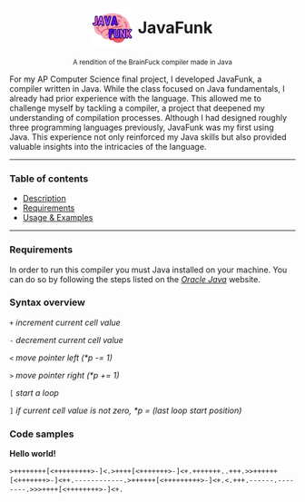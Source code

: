 <style>
    h1 {
        display: flex;
        align-items: center; /* Vertically center logo and text */
        justify-content: center; /* Horizontally center the content */
    }

    .logo {
        margin-right: 10px; /* Add some space between logo and text */
        width: auto;
        height: 70px;
    }

    .subtitle {
        display: flex;
        align-items: center;
        justify-content: center;
    }

    .description {
        text-align: center;
    }
</style>

<h1>
    <img src="logo.png" alt="logo" class="logo"/>
    <span class="h1-text">JavaFunk</span>
</h1>

<small class="subtitle">A rendition of the BrainFuck compiler made in Java</small>

<a id="description-anchor"></a>

<span class="description">For my AP Computer Science final project, I developed JavaFunk, a compiler written in Java. While the class focused on Java fundamentals, I already had prior experience with the language.  This allowed me to challenge myself by tackling a compiler, a project that deepened my understanding of compilation processes. Although I had designed roughly three programming languages previously, JavaFunk was my first using Java. This experience not only reinforced my Java skills but also provided valuable insights into the intricacies of the language.</span>

<hr>

### Table of contents
* <a href="#description-anchor">Description</a>
* <a href="#requirements">Requirements</a>
* <a href="#usage-overview">Usage & Examples</a>

<hr>

### Requirements

In order to run this compiler you must Java installed on your machine. You can do so by following the steps listed on the <i><a href="https://www.oracle.com/java/">Oracle Java</a></i> website.

### Syntax overview

`+` *increment current cell value*
<br>

`-` *decrement current cell value*
<br>

`<` *move pointer left (\*p -= 1)*
<br>

`>` *move pointer right (\*p += 1)*
<br>

`[` *start a loop*
<br>

`]` *if current cell value is not zero, \*p = (last loop start position)*

### Code samples

**Hello world!**
```
>++++++++[<+++++++++>-]<.>++++[<+++++++>-]<+.+++++++..+++.>>++++++[<+++++++>-]<++.------------.>++++++[<+++++++++>-]<+.<.+++.------.--------.>>>++++[<++++++++>-]<+.
```
